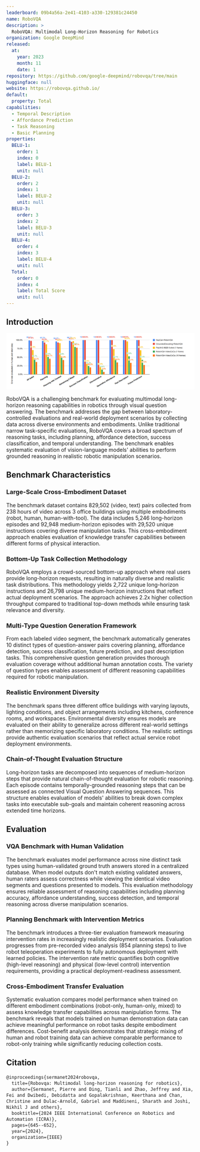 ```yaml
---
leaderboard: 09b4a56a-2e41-4103-a330-129381c24450
name: RoboVQA
description: >
  RoboVQA: Multimodal Long-Horizon Reasoning for Robotics
organization: Google DeepMind
released:
  at:
    year: 2023
    month: 11
    date: 1
repository: https://github.com/google-deepmind/robovqa/tree/main
huggingface: null
website: https://robovqa.github.io/
default:
  property: Total
capabilities:
  - Temporal Description
  - Affordance Prediction
  - Task Reasoning
  - Basic Planning
properties:
  BELU-1:
    order: 1
    index: 0
    label: BELU-1
    unit: null
  BELU-2:
    order: 2
    index: 1
    label: BELU-2
    unit: null
  BELU-3:
    order: 3
    index: 2
    label: BELU-3
    unit: null
  BELU-4:
    order: 4
    index: 3
    label: BELU-4
    unit: null
  Total:
    order: 0
    index: 4
    label: Total Score
    unit: null
---
```


## Introduction

![alt text](assets/1-1.png)

RoboVQA is a challenging benchmark for evaluating multimodal long-horizon reasoning capabilities in robotics through visual question answering. The benchmark addresses the gap between laboratory-controlled evaluations and real-world deployment scenarios by collecting data across diverse environments and embodiments. Unlike traditional narrow task-specific evaluations, RoboVQA covers a broad spectrum of reasoning tasks, including planning, affordance detection, success classification, and temporal understanding. The benchmark enables systematic evaluation of vision-language models' abilities to perform grounded reasoning in realistic robotic manipulation scenarios.

## Benchmark Characteristics

### Large-Scale Cross-Embodiment Dataset

The benchmark dataset contains 829,502 (video, text) pairs collected from 238 hours of video across 3 office buildings using multiple embodiments (robot, human, human-with-tool). The data includes 5,246 long-horizon episodes and 92,948 medium-horizon episodes with 29,520 unique instructions covering diverse manipulation tasks. This cross-embodiment approach enables evaluation of knowledge transfer capabilities between different forms of physical interaction.

### Bottom-Up Task Collection Methodology

RoboVQA employs a crowd-sourced bottom-up approach where real users provide long-horizon requests, resulting in naturally diverse and realistic task distributions. This methodology yields 2,722 unique long-horizon instructions and 26,798 unique medium-horizon instructions that reflect actual deployment scenarios. The approach achieves 2.2x higher collection throughput compared to traditional top-down methods while ensuring task relevance and diversity.

### Multi-Type Question Generation Framework

From each labeled video segment, the benchmark automatically generates 10 distinct types of question-answer pairs covering planning, affordance detection, success classification, future prediction, and past description tasks. This comprehensive question generation provides thorough evaluation coverage without additional human annotation costs. The variety of question types enables assessment of different reasoning capabilities required for robotic manipulation.

### Realistic Environment Diversity

The benchmark spans three different office buildings with varying layouts, lighting conditions, and object arrangements including kitchens, conference rooms, and workspaces. Environmental diversity ensures models are evaluated on their ability to generalize across different real-world settings rather than memorizing specific laboratory conditions. The realistic settings provide authentic evaluation scenarios that reflect actual service robot deployment environments.

### Chain-of-Thought Evaluation Structure

Long-horizon tasks are decomposed into sequences of medium-horizon steps that provide natural chain-of-thought evaluation for robotic reasoning. Each episode contains temporally-grounded reasoning steps that can be assessed as connected Visual Question Answering sequences. This structure enables evaluation of models' abilities to break down complex tasks into executable sub-goals and maintain coherent reasoning across extended time horizons.

## Evaluation

### VQA Benchmark with Human Validation

The benchmark evaluates model performance across nine distinct task types using human-validated ground truth answers stored in a centralized database. When model outputs don't match existing validated answers, human raters assess correctness while viewing the identical video segments and questions presented to models. This evaluation methodology ensures reliable assessment of reasoning capabilities including planning accuracy, affordance understanding, success detection, and temporal reasoning across diverse manipulation scenarios.

### Planning Benchmark with Intervention Metrics

The benchmark introduces a three-tier evaluation framework measuring intervention rates in increasingly realistic deployment scenarios. Evaluation progresses from pre-recorded video analysis (854 planning steps) to live robot teleoperation experiments to fully autonomous deployment with learned policies. The intervention rate metric quantifies both cognitive (high-level reasoning) and physical (low-level control) intervention requirements, providing a practical deployment-readiness assessment.

### Cross-Embodiment Transfer Evaluation

Systematic evaluation compares model performance when trained on different embodiment combinations (robot-only, human-only, mixed) to assess knowledge transfer capabilities across manipulation forms. The benchmark reveals that models trained on human demonstration data can achieve meaningful performance on robot tasks despite embodiment differences. Cost-benefit analysis demonstrates that strategic mixing of human and robot training data can achieve comparable performance to robot-only training while significantly reducing collection costs.

## Citation

```
@inproceedings{sermanet2024robovqa,
  title={Robovqa: Multimodal long-horizon reasoning for robotics},
  author={Sermanet, Pierre and Ding, Tianli and Zhao, Jeffrey and Xia, Fei and Dwibedi, Debidatta and Gopalakrishnan, Keerthana and Chan, Christine and Dulac-Arnold, Gabriel and Maddineni, Sharath and Joshi, Nikhil J and others},
  booktitle={2024 IEEE International Conference on Robotics and Automation (ICRA)},
  pages={645--652},
  year={2024},
  organization={IEEE}
}
```
